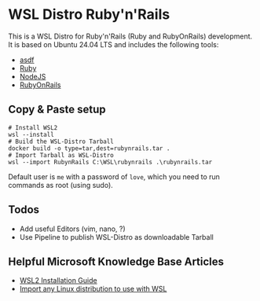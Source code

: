 # WSL Distro Ruby'n'Rails

This is a WSL Distro for Ruby'n'Rails (Ruby and RubyOnRails) development. It is based on Ubuntu 24.04 LTS and includes the following tools:
* [asdf](https://asdf-vm.com/)
* [Ruby](https://ruby-lang.org/)
* [NodeJS](https://nodejs.org/)
* [RubyOnRails](https://rubyonrails.org/)

## Copy & Paste setup
```
# Install WSL2
wsl --install
# Build the WSL-Distro Tarball
docker build -o type=tar,dest=rubynrails.tar .
# Import Tarball as WSL-Distro
wsl --import RubynRails C:\WSL\rubynrails .\rubynrails.tar
```

Default user is `me` with a password of `love`, which you need to run commands as root (using sudo).

## Todos

- Add useful Editors (vim, nano, ?)
- Use Pipeline to publish WSL-Distro as downloadable Tarball

## Helpful Microsoft Knowledge Base Articles
- [WSL2 Installation Guide](https://docs.microsoft.com/en-us/windows/wsl/install)
- [Import any Linux distribution to use with WSL](https://learn.microsoft.com/en-us/windows/wsl/use-custom-distro)
